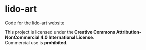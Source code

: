 # lido-art
Code for the lido-art website

This project is licensed under the **Creative Commons Attribution-NonCommercial 4.0 International License**.  
Commercial use is **prohibited**.
